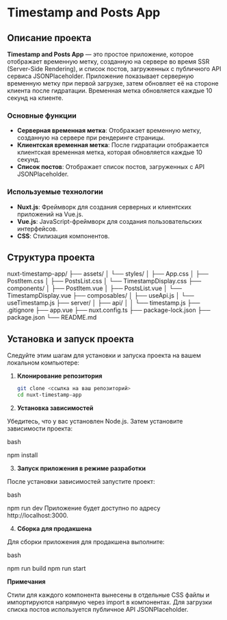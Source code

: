 # Timestamp and Posts App

## Описание проекта

**Timestamp and Posts App** — это простое приложение, которое отображает временную метку, созданную на сервере во время SSR (Server-Side Rendering), и список постов, загруженных с публичного API сервиса JSONPlaceholder. Приложение показывает серверную временную метку при первой загрузке, затем обновляет её на стороне клиента после гидратации. Временная метка обновляется каждые 10 секунд на клиенте.

### Основные функции

- **Серверная временная метка**: Отображает временную метку, созданную на сервере при рендеринге страницы.
- **Клиентская временная метка**: После гидратации отображается клиентская временная метка, которая обновляется каждые 10 секунд.
- **Список постов**: Отображает список постов, загруженных с API JSONPlaceholder.

### Используемые технологии

- **Nuxt.js**: Фреймворк для создания серверных и клиентских приложений на Vue.js.
- **Vue.js**: JavaScript-фреймворк для создания пользовательских интерфейсов.
- **CSS**: Стилизация компонентов.

## Структура проекта

nuxt-timestamp-app/
 ├── assets/ 
 │ └── styles/ 
 │ ├── App.css │ 
    ├── PostItem.css │ 
    ├── PostsList.css │ 
    └── TimestampDisplay.css 
 ├── components/ │ 
  ├── PostItem.vue │ 
  ├── PostsList.vue │ 
  └── TimestampDisplay.vue 
 ├── composables/ │ 
  ├── useApi.js │ 
  └── useTimestamp.js 
 ├── server/ │ 
  ├── api/ │ │ 
    └── timestamp.js 
 ├── .gitignore 
 ├── app.vue 
 ├── nuxt.config.ts 
 ├── package-lock.json 
 ├── package.json 
 └── README.md

## Установка и запуск проекта

Следуйте этим шагам для установки и запуска проекта на вашем локальном компьютере:

1. **Клонирование репозитория**

   ```bash
   git clone <ссылка на ваш репозиторий>
   cd nuxt-timestamp-app

2. **Установка зависимостей**

Убедитесь, что у вас установлен Node.js. Затем установите зависимости проекта:

bash

npm install

3. **Запуск приложения в режиме разработки**

После установки зависимостей запустите проект:

bash

npm run dev
Приложение будет доступно по адресу http://localhost:3000.

4. **Сборка для продакшена**

Для сборки приложения для продакшена выполните:

bash

npm run build
npm run start

**Примечания**

Стили для каждого компонента вынесены в отдельные CSS файлы и импортируются напрямую через import в компонентах.
Для загрузки списка постов используется публичное API JSONPlaceholder.